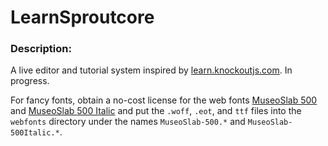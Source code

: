 # LearnSproutcore

### Description:

A live editor and tutorial system inspired by [learn.knockoutjs.com](http://learn.knockoutjs.com). In progress.

For fancy fonts, obtain a no-cost license for the web fonts [MuseoSlab 500](http://www.myfonts.com/fonts/exljbris/museo-slab/500/) and [MuseoSlab 500 Italic](http://www.myfonts.com/fonts/exljbris/museo-slab/500-italic/) and put the `.woff`, `.eot`, and `ttf` files into the `webfonts` directory under the names `MuseoSlab-500.*` and `MuseoSlab-500Italic.*`.